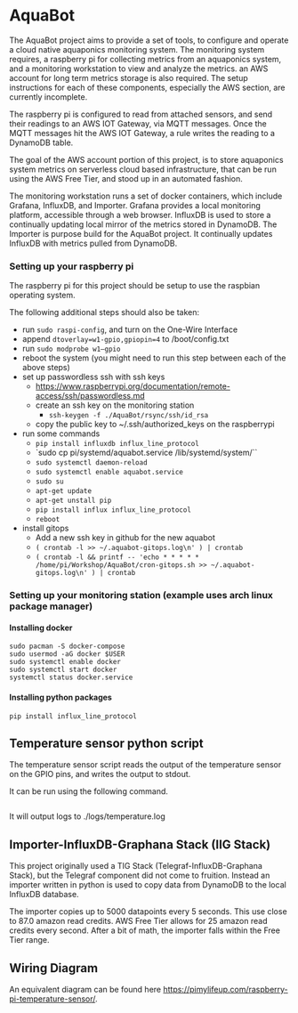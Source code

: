 # AquaBot

The AquaBot project aims to provide a set of tools, to configure and operate a cloud native aquaponics monitoring system. The monitoring system requires, a raspberry pi for collecting metrics from an aquaponics system, and a monitoring workstation to view and analyze the metrics. an AWS account for long term metrics storage is also required. The setup instructions for each of these components, especially the AWS section, are currently incomplete.

The raspberry pi is configured to read from attached sensors, and send their readings to an AWS IOT Gateway, via MQTT messages. Once the MQTT messages hit the AWS IOT Gateway, a rule writes the reading to a DynamoDB table.

The goal of the AWS account portion of this project, is to store aquaponics system metrics on serverless cloud based infrastructure, that can be run using the AWS Free Tier, and stood up in an automated fashion.

The monitoring workstation runs a set of docker containers, which include Grafana, InfluxDB, and Importer. Grafana provides a local monitoring platform, accessible through a web browser. InfluxDB is used to store a continually updating local mirror of the metrics stored in DynamoDB. The Importer is purpose build for the AquaBot project. It continually updates InfluxDB with metrics pulled from DynamoDB.

### Setting up your raspberry pi

The raspberry pi for this project should be setup to use the raspbian operating system.

The following additional steps should also be taken:
- run `sudo raspi-config`, and turn on the One-Wire Interface
- append `dtoverlay=w1-gpio,gpiopin=4` to /boot/config.txt
- run `sudo modprobe w1–gpio`
- reboot the system (you might need to run this step between each of the above steps)
- set up passwordless ssh with ssh keys
    - https://www.raspberrypi.org/documentation/remote-access/ssh/passwordless.md
    - create an ssh key on the monitoring station
        - `ssh-keygen -f ./AquaBot/rsync/ssh/id_rsa`
    - copy the public key to ~/.ssh/authorized_keys on the raspberrypi
- run some commands
    - `pip install influxdb influx_line_protocol`
    - `sudo cp pi/systemd/aquabot.service /lib/systemd/system/``
    - `sudo systemctl daemon-reload`
    - `sudo systemctl enable aquabot.service`
    - `sudo su`
    - `apt-get update`
    - `apt-get unstall pip`
    - `pip install influx influx_line_protocol`
    - `reboot`
- install gitops
    - Add a new ssh key in github for the new aquabot
    - `( crontab -l >> ~/.aquabot-gitops.log\n' ) | crontab`
    - `( crontab -l && printf -- 'echo * * * * *  /home/pi/Workshop/AquaBot/cron-gitops.sh >> ~/.aquabot-gitops.log\n' ) | crontab`

### Setting up your monitoring station (example uses arch linux package manager)

#### Installing docker

```sudo pacman -S docker
sudo pacman -S docker-compose
sudo usermod -aG docker $USER
sudo systemctl enable docker
sudo systemctl start docker
systemctl status docker.service
```

#### Installing python packages

`pip install influx_line_protocol`

## Temperature sensor python script

The temperature sensor script reads the output of the temperature sensor on the GPIO pins, and writes the output to stdout.

It can be run using the following command.
```./temp-sensor.py
```

It will output logs to ./logs/temperature.log

## Importer-InfluxDB-Graphana Stack (IIG Stack)

This project originally used a TIG Stack (Telegraf-InfluxDB-Graphana Stack), but the Telegraf component did not come to fruition. Instead an importer written in python is used to copy data from DynamoDB to the local InfluxDB database.

The importer copies up to 5000 datapoints every 5 seconds. This use close to 87.0 amazon read credits. AWS Free Tier allows for 25 amazon read credits every second. After a bit of math, the importer falls within the Free Tier range.



## Wiring Diagram

An equivalent diagram can be found here https://pimylifeup.com/raspberry-pi-temperature-sensor/.
